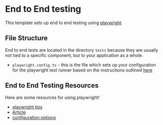 # End to End testing

This template sets up end to end testing using [playwright](https://playwright.dev/)

## File Structure

End to end tests are located in the directory `tests` because they are usually not tied to a specific component, but to your application as a whole.

- `playwright.config.ts` - this is the file which sets up your configuration for the playwright test runner based on the instructions outlined [here](https://playwright.dev/docs/intro#configuration-file)

## End to End Testing Resources

Here are some resources for using playwright!

- [playwright tips](https://codecept.io/playwright/)
- [Article](https://levelup.gitconnected.com/e2e-test-with-playwright-45e2c0389bfa)
- [configuration options](https://playwright.dev/docs/test-configuration)
